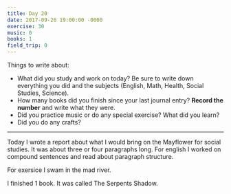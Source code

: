 ```yaml
---
title: Day 20
date: 2017-09-26 19:00:00 -0000
exercise: 30
music: 0
books: 1
field_trip: 0
---
```

Things to write about:

* What did you study and work on today? Be sure to write down everything you did and the subjects (English, Math, Health, Social Studies, Science).
* How many books did you finish since your last journal entry? **Record the number** and write what they were.
* Did you practice music or do any special exercise? What did you learn?
* Did you do any crafts?

***

Today I wrote a report about what I would bring on the Mayflower for social studies. It was about three or four paragraphs long. For english I worked on compound sentences and read about paragraph structure.

For exersice I swam in the mad river.

I finished 1 book. It was called The Serpents Shadow.
